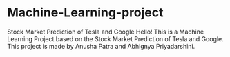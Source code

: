 # Machine-Learning-project
Stock Market Prediction of Tesla and Google
Hello! 
This is a Machine Learning Project based on the Stock Market Prediction of Tesla and Google.
This project is made by Anusha Patra and Abhignya Priyadarshini.
